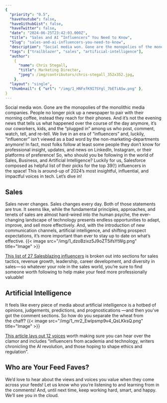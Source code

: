 ```yaml
---
{
  "priority": "0.5",
  "haveYoutube": false,
  "haveGithubGist": false,
  "haveTwitter": false,
  "date": "2024-06-25T23:42:03.000Z",
  "title": "Sales and AI “Influencers” You Need to Know",
  "Slug": "sales-and-ai-influencers-you-need-to-know",
  "description": "Social media won. Gone are the monopolies of the monolithic media companies. People no longer pick up a newspaper to pair with their morning coffee, instead they reach for their phones. And it’s not the evening news that tells us what happened over the course of the day anymore, it’s our coworkers, kids, and the “plugged in” among us who post, comment, watch, tell, and re-tell..",
  "tags": ["trailblazer", "sales", "artificial-intelligence"],
  "author":
    {
      "name": Chris Stegall,
      "title": Marketing Director,
      "jpeg": /img/contributors/chris-stegall_352x352.jpg,
    },
  "layout": "single",
  "thumbnail": { "url": "/img/1_HNFxfK9I7SYgl_7bETiASw.png" },
}
---
```


Social media won. Gone are the monopolies of the monolithic media companies. People no longer pick up a newspaper to pair with their morning coffee, instead they reach for their phones. And it’s not the evening news that tells us what happened over the course of the day anymore, it’s our coworkers, kids, and the “plugged in” among us who post, comment, watch, tell, and re-tell.
We live in an era of “influencers” and, luckily, “influencer” isn’t viewed as a bad word by the non-marketing-departments anymore! In fact, most folks follow at least some people they don’t know for professional insight, updates, and news on LinkedIn, Instagram, or their platforms of preference!
So, who should you be following in the world of Sales, Business, and Artificial Intelligence? Luckily for us, Salesforce composed as helpful list of their picks for the top 39(!) influencers in the space!
This is around-up of 2024’s most insightful, influential, and impactful voices in tech.
Let’s dive in!

## Sales

Sales never changes.
Sales changes every day.
Both of those statements are true.
It seems like, while the fundamental principles, approaches, and tenets of sales are almost hard-wired into the human psyche, the ever-changing landscape of technology presents endless opportunities to adapt, improve, and sell more effectively. And, with the introduction of new communication channels, artificial intelligence, and shifting prospect expectations, it’s more important than ever to stay up to date on what’s effective.
{{< image src="/img/1_dzoBzixz5J9oZT5ifsYtWg.png" title="Image" >}}

[This list of 27 Salesblazing influencers](https://quickto.click/Salesblazers) is broken out into sections for sales tactics, revenue growth, leadership, career development, and diversity in sales — so whatever your role in the sales world, you’re sure to find someone worth following to help make your feed more professionally valuable!

## Artificial Intelligence

It feels like every piece of media about artificial intelligence is a hotbed of opinions, judgements, predictions, and prognostications —and then you’ve got the comment sections.
So how do you separate the wheat from the chaff?
{{< image src="/img/1_mr2_Ewlpsmp9v4_QsLKksQ.png" title="Image" >}}

[This article lays out 12 voices](https://quickto.click/AIfluencers) worth making sure you can hear over the clamor and includes “influencers from academia and technology, writers chronicling the AI revolution, and those hoping to shape ethics and regulation”.

## Who are Your Feed Faves?

We’d love to hear about the views and voices you value when they come across your feeds! Let us know who you’re listening to and learning from in the comments!
And, until next time, keep working hard, smart, and happy. We’ll see you in the cloud.
